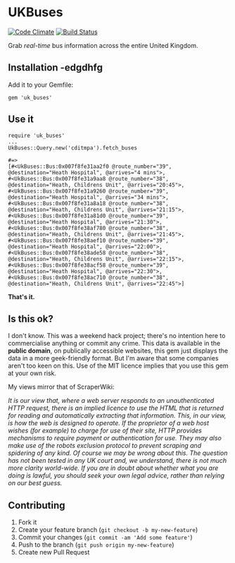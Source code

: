 # UKBuses

[![Code Climate](https://codeclimate.com/github/maxehmookau/UkBuses.png)](https://codeclimate.com/github/maxehmookau/UkBuses)
[![Build Status](https://travis-ci.org/maxehmookau/UkBuses.png?branch=master)](https://travis-ci.org/maxehmookau/UkBuses)

Grab *real-time* bus information across the entire United Kingdom.

## Installation -edgdhfg

Add it to your Gemfile:

`gem 'uk_buses'`

## Use it

    require 'uk_buses'
    ...
    UkBuses::Query.new('cditmpa').fetch_buses

    #=>
    [#<UkBuses::Bus:0x007f8fe31aa2f0 @route_number="39", @destination="Heath Hospital", @arrives="4 mins">,
    #<UkBuses::Bus:0x007f8fe31a9aa8 @route_number="38", @destination="Heath, Childrens Unit", @arrives="20:45">,
    #<UkBuses::Bus:0x007f8fe31a9260 @route_number="39", @destination="Heath Hospital", @arrives="34 mins">,
    #<UkBuses::Bus:0x007f8fe31a8a18 @route_number="38", @destination="Heath, Childrens Unit", @arrives="21:15">,
    #<UkBuses::Bus:0x007f8fe31a81d0 @route_number="39", @destination="Heath Hospital", @arrives="21:30">,
    #<UkBuses::Bus:0x007f8fe38af780 @route_number="38", @destination="Heath, Childrens Unit", @arrives="21:45">,
    #<UkBuses::Bus:0x007f8fe38aef10 @route_number="39", @destination="Heath Hospital", @arrives="22:00">,
    #<UkBuses::Bus:0x007f8fe38ade58 @route_number="38", @destination="Heath, Childrens Unit", @arrives="22:15">,
    #<UkBuses::Bus:0x007f8fe38acf58 @route_number="39", @destination="Heath Hospital", @arrives="22:30">,
    #<UkBuses::Bus:0x007f8fe38ac710 @route_number="38", @destination="Heath, Childrens Unit", @arrives="22:45">]

**That's it.**

## Is this ok?

I don't know. This was a weekend hack project; there's no intention here to commercialise anything or commit any crime. This data is available in the **public domain**, on publically accessible websites, this gem just displays the data in a more geek-friendly format. But I'm aware that some companies aren't too keen on this.
Use of the MIT licence implies that you use this gem at your own risk.

My views mirror that of ScraperWiki:

*It is our view that, where a web server responds to an unauthenticated HTTP request, there is an implied licence to use the HTML that is returned for reading and automatically extracting that information. This, in our view, is how the web is designed to operate. If the proprietor of a web host wishes (for example) to charge for use of their site, HTTP provides mechanisms to require payment or authentication for use. They may also make use of the robots exclusion protocol to prevent scraping and spidering of any kind.
Of course we may be wrong about this. The question has not been tested in any UK court and, we understand, there is not much more clarity world-wide. If you are in doubt about whether what you are doing is lawful, you should seek your own legal advice, rather than relying on our best guess.*

## Contributing

1. Fork it
2. Create your feature branch (`git checkout -b my-new-feature`)
3. Commit your changes (`git commit -am 'Add some feature'`)
4. Push to the branch (`git push origin my-new-feature`)
5. Create new Pull Request
